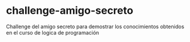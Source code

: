 # challenge-amigo-secreto
Challenge del amigo secreto para demostrar los conocimientos obtenidos en el curso de logica de programación
